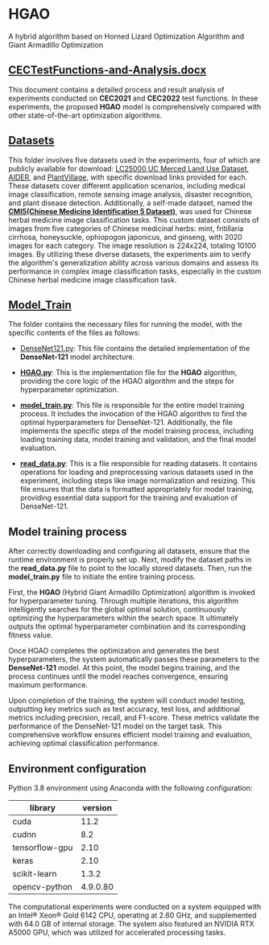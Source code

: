 # HGAO

A hybrid algorithm based on Horned Lizard Optimization Algorithm and Giant Armadillo Optimization

## [CECTestFunctions-and-Analysis.docx](https://github.com/aliwa8168/HGAO/blob/main/CECTestFunctions-and-Analysis.docx)

This document contains a detailed process and result analysis of experiments conducted on **CEC2021** and **CEC2022** test functions. In these experiments, the proposed **HGAO** model is comprehensively compared with other state-of-the-art optimization algorithms.

## [Datasets](https://github.com/aliwa8168/HGAO/tree/main/Datasets)

This folder involves five datasets used in the experiments, four of which are publicly available for download: [LC25000](https://github.com/aliwa8168/HGAO/tree/main/Datasets/LC25000),[UC Merced Land Use Dataset](https://github.com/aliwa8168/HGAO/tree/main/Datasets/UC%20Merced%20Land%20Use%20Dataset), [AIDER](https://github.com/aliwa8168/HGAO/tree/main/Datasets/AIDER), and [PlantVillage](https://github.com/aliwa8168/HGAO/tree/main/Datasets/PlantVillage), with specific download links provided for each. These datasets cover different application scenarios, including medical image classification, remote sensing image analysis, disaster recognition, and plant disease detection. Additionally, a self-made dataset, named the **[CMI5(Chinese Medicine Identification 5 Dataset)](https://github.com/aliwa8168/HGAO/tree/main/Datasets/Chinese%20herbal%20medicine%20Datasets)**, was used for Chinese herbal medicine image classification tasks. This custom dataset consists of images from five categories of Chinese medicinal herbs: mint, fritillaria cirrhosa, honeysuckle, ophiopogon japonicus, and ginseng, with 2020 images for each category. The image resolution is 224x224, totaling 10100 images. By utilizing these diverse datasets, the experiments aim to verify the algorithm's generalization ability across various domains and assess its performance in complex image classification tasks, especially in the custom Chinese herbal medicine image classification task.

## [Model_Train](https://github.com/aliwa8168/HGAO/tree/main/Model_Train)

The folder contains the necessary files for running the model, with the specific contents of the files as follows:

- [DenseNet121.py](https://github.com/aliwa8168/HGAO/blob/main/Model_Train/DenseNet121.py): This file contains the detailed implementation of the **DenseNet-121** model architecture.

- **[HGAO.py](https://github.com/aliwa8168/HGAO/blob/main/Model_Train/HGAO.py)**: This is the implementation file for the **HGAO** algorithm, providing the core logic of the HGAO algorithm and the steps for hyperparameter optimization.

- **[model_train.py](https://github.com/aliwa8168/HGAO/blob/main/Model_Train/model_train.py)**: This file is responsible for the entire model training process. It includes the invocation of the HGAO algorithm to find the optimal hyperparameters for DenseNet-121. Additionally, the file implements the specific steps of the model training process, including loading training data, model training and validation, and the final model evaluation.

- **[read_data.py](https://github.com/aliwa8168/HGAO/blob/main/Model_Train/read_data.py)**: This is a file responsible for reading datasets. It contains operations for loading and preprocessing various datasets used in the experiment, including steps like image normalization and resizing. This file ensures that the data is formatted appropriately for model training, providing essential data support for the training and evaluation of DenseNet-121.



## Model training process

After correctly downloading and configuring all datasets, ensure that the runtime environment is properly set up. Next, modify the dataset paths in the **read_data.py** file to point to the locally stored datasets. Then, run the **model_train.py** file to initiate the entire training process.

First, the **HGAO** (Hybrid Giant Armadillo Optimization) algorithm is invoked for hyperparameter tuning. Through multiple iterations, this algorithm intelligently searches for the global optimal solution, continuously optimizing the hyperparameters within the search space. It ultimately outputs the optimal hyperparameter combination and its corresponding fitness value.

Once HGAO completes the optimization and generates the best hyperparameters, the system automatically passes these parameters to the **DenseNet-121** model. At this point, the model begins training, and the process continues until the model reaches convergence, ensuring maximum performance.

Upon completion of the training, the system will conduct model testing, outputting key metrics such as test accuracy, test loss, and additional metrics including precision, recall, and F1-score. These metrics validate the performance of the DenseNet-121 model on the target task. This comprehensive workflow ensures efficient model training and evaluation, achieving optimal classification performance.



## Environment configuration

Python 3.8 environment using Anaconda with the following configuration:

| library        | version  |
| -------------- | -------- |
| cuda           | 11.2     |
| cudnn          | 8.2      |
| tensorflow-gpu | 2.10     |
| keras          | 2.10     |
| scikit-learn   | 1.3.2    |
| opencv-python  | 4.9.0.80 |

The computational experiments were conducted on a system equipped with an Intel® Xeon® Gold 6142 CPU, operating at 2.60 GHz, and supplemented with 64.0 GB of internal storage. The system also featured an NVIDIA RTX A5000 GPU, which was utilized for accelerated processing tasks.
